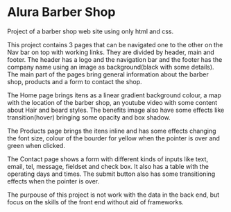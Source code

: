 <h1>Alura Barber Shop</h1>
<p>Project of a barber shop web site using only html and css.</p>
<p>This project contains 3 pages that can be navigated one to the other on the Nav bar on top with working links.
They are divided by header, main and footer. The header has a logo and the navigation bar and the footer has the company name using an image as background(black with some details). The main part of the pages bring general information about the barber shop, products and a form to contact the shop.</p>
<p>The Home page brings itens as a linear gradient background colour, a map with the location of the barber shop, an youtube video with some content about Hair and beard styles. The benefits image also have some effects like transition(hover) bringing some opacity and box shadow.</p>
<p>The Products page brings the itens inline and has some effects changing the font size, colour of the bourder for yellow when the pointer is over and green when clicked.</p>
<p>The Contact page shows a form with different kinds of inputs like text, email, tel, message, fieldset and check box. It also has a table with the operating days and times. The submit button also has some transitioning effects when the pointer is over.</p>
<p>The purpouse of this project is not work with the data in the back end, but focus on the skills of the front end without aid of frameworks.</p>
